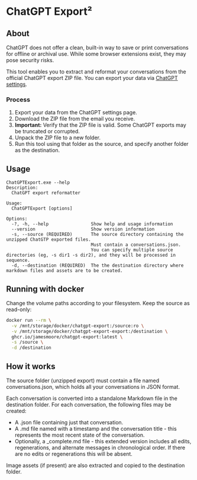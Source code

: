 # ChatGPT Export²

## About

ChatGPT does not offer a clean, built-in way to save or print conversations for offline or archival use. While some browser extensions exist, they may pose security risks.

This tool enables you to extract and reformat your conversations from the official ChatGPT export ZIP file. You can export your data via [ChatGPT settings](https://chatgpt.com/#settings/DataControls).

### Process

1. Export your data from the ChatGPT settings page.
2. Download the ZIP file from the email you receive.
3. **Important:** Verify that the ZIP file is valid. Some ChatGPT exports may be truncated or corrupted.
4. Unpack the ZIP file to a new folder.
5. Run this tool using that folder as the source, and specify another folder as the destination.

## Usage

```
ChatGPTExport.exe --help
Description:
  ChatGPT export reformatter

Usage:
  ChatGPTExport [options]

Options:
  -?, -h, --help                Show help and usage information
  --version                     Show version information
  -s, --source (REQUIRED)       The source directory containing the unzipped ChatGTP exported files.
                                Must contain a conversations.json.
                                You can specify multiple source directories (eg, -s dir1 -s dir2), and they will be processed in sequence.
  -d, --destination (REQUIRED)  The the destination directory where markdown files and assets are to be created.

```

## Running with docker

Change the volume paths according to your filesystem. Keep the source as read-only:

```sh
docker run --rm \
  -v /mnt/storage/docker/chatgpt-export:/source:ro \
  -v /mnt/storage/docker/chatgpt-export-export:/destination \
  ghcr.io/jamesmoore/chatgpt-export:latest \
  -s /source \
  -d /destination
```

## How it works
The source folder (unzipped export) must contain a file named conversations.json, which holds all your conversations in JSON format.

Each conversation is converted into a standalone Markdown file in the destination folder. For each conversation, the following files may be created:

* A .json file containing just that conversation.
* A .md file named with a timestamp and the conversation title - this represents the most recent state of the conversation.
* Optionally, a _complete.md file - this extended version includes all edits, regenerations, and alternate messages in chronological order. If there are no edits or regenerations this will be absent.

Image assets (if present) are also extracted and copied to the destination folder.